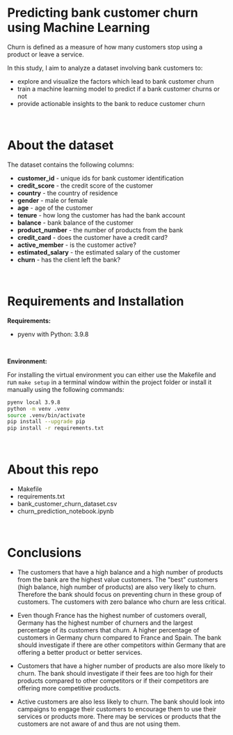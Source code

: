 # Predicting bank customer churn using Machine Learning

Churn is defined as a measure of how many customers stop using a product or leave a service.



In this study, I aim to analyze a dataset involving bank customers to:

- explore and visualize the factors which lead to bank customer churn
- train a machine learning model to predict if a bank customer churns or not
- provide actionable insights to the bank to reduce customer churn

<br>

# About the dataset

The dataset contains the following columns:
- **customer_id** - unique ids for bank customer identification
- **credit_score** - the credit score of the customer
- **country** - the country of residence
- **gender** - male or female
- **age** - age of the customer
- **tenure** - how long the customer has had the bank account
- **balance** - bank balance of the customer
- **product_number** - the number of products from the bank
- **credit_card** - does the customer have a credit card?
- **active_member** - is the customer active?
- **estimated_salary** - the estimated salary of the customer
- **churn** - has the client left the bank?

<br>

# Requirements and Installation

**Requirements:**
- pyenv with Python: 3.9.8

<br>

**Environment:**

For installing the virtual environment you can either use the Makefile and run `make setup` in a terminal window within the project folder or install it manually using the following commands:

```zsh
pyenv local 3.9.8
python -m venv .venv
source .venv/bin/activate
pip install --upgrade pip
pip install -r requirements.txt
```

<br>


# About this repo
- Makefile
- requirements.txt
- bank_customer_churn_dataset.csv
- churn_prediction_notebook.ipynb

<br>

# Conclusions
- The customers that have a high balance and a high number of products from the bank are the highest value customers. The "best" customers (high balance, high number of products) are also very likely to churn. Therefore the bank should focus on preventing churn in these group of customers. The customers with zero balance who churn are less critical.

- Even though France has the highest number of customers overall, Germany has the highest number of churners and the largest percentage of its customers that churn. A higher percentage of customers in Germany churn compared to France and Spain. The bank should investigate if there are other competitors within Germany that are offering a better product or better services.

- Customers that have a higher number of products are also more likely to churn. The bank should investigate if their fees are too high for their products compared to other competitors or if their competitors are offering more competitive products.

- Active customers are also less likely to churn. The bank should look into campaigns to engage their customers to encourage them to use their services or products more. There may be services or products that the customers are not aware of and thus are not using them.


